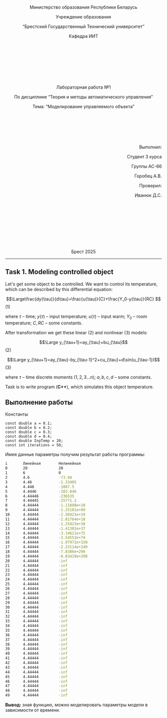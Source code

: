 <p align="center"> Министерство образования Республики Беларусь</p>
<p align="center">Учреждение образования</p>
<p align="center">“Брестский Государственный Технический университет”</p>
<p align="center">Кафедра ИИТ</p>
<br><br><br><br><br><br><br>
<p align="center">Лабораторная работа №1</p>
<p align="center">По дисциплине “Теория и методы автоматического управления”</p>
<p align="center">Тема: “Моделирование управляемого объекта”</p>
<br><br><br><br><br>
<p align="right">Выполнил:</p>
<p align="right">Студент 3 курса</p>
<p align="right">Группы АС-66</p>
<p align="right">Горобец А.В.</p>
<p align="right">Проверил:</p>
<p align="right">Иванюк Д.С.</p>
<br><br><br><br><br><br><br><br>
<p align="center">Брест 2025</p>

---
## Task 1. Modeling controlled object
Let's get some object to be controlled. We want to control its temperature, which can be described by this differential equation:

$$\Large\frac{dy(\tau)}{d\tau}=\frac{u(\tau)}{C}+\frac{Y_0-y(\tau)}{RC} $$ (1)

where $\tau$ – time; $y(\tau)$ – input temperature; $u(\tau)$ – input warm; $Y_0$ – room temperature; $C,RC$ – some constants.

After transformation we get these linear (2) and nonlinear (3) models:

$$\Large y_{\tau+1}=ay_{\tau}+bu_{\tau}$$ (2)

$$\Large y_{\tau+1}=ay_{\tau}-by_{\tau-1}^2+cu_{\tau}+d\sin(u_{\tau-1})$$ (3)

where $\tau$ – time discrete moments ($1,2,3{\dots}n$); $a,b,c,d$ – some constants.

Task is to write program (**С++**), which simulates this object temperature.

## Выполнение работы
Константы  
```
const double a = 0.1;
const double b = 0.2;
const double c = 0.3;
const double d = 0.4;
const double InpTemp = 20;
const int iterations = 50;
```
Имея данные параметры получим результат работы программы:
```bash
i       Линейная        Нелинейная
0       20              20
1       6               0
2       4.6             -73.94
3       4.46            -1.33405
4       4.446           -1087.5
5       4.4446          -103.046
6       4.44446         -236535
7       4.44445         -25771.2
8       4.44444         -1.11898e+10
9       4.44444         -1.25181e+09
10      4.44444         -2.50423e+19
11      4.44444         -2.81764e+18
12      4.44444         -1.25423e+38
13      4.44444         -1.41302e+37
14      4.44444         -3.14621e+75
15      4.44444         -3.54553e+74
16      4.44444         -1.97972e+150
17      4.44444         -2.23114e+149
18      4.44444         -7.8386e+299
19      4.44444         -8.83419e+298
20      4.44444         -inf
21      4.44444         -inf
22      4.44444         -inf
23      4.44444         -inf
24      4.44444         -inf
25      4.44444         -inf
26      4.44444         -inf
27      4.44444         -inf
28      4.44444         -inf
29      4.44444         -inf
30      4.44444         -inf
31      4.44444         -inf
32      4.44444         -inf
33      4.44444         -inf
34      4.44444         -inf
35      4.44444         -inf
36      4.44444         -inf
37      4.44444         -inf
38      4.44444         -inf
39      4.44444         -inf
40      4.44444         -inf
41      4.44444         -inf
42      4.44444         -inf
43      4.44444         -inf
44      4.44444         -inf
45      4.44444         -inf
46      4.44444         -inf
47      4.44444         -inf
48      4.44444         -inf
49      4.44444         -inf
```
**Вывод:** зная функцию, можно моделировать параметры модели в зависимости от времени.